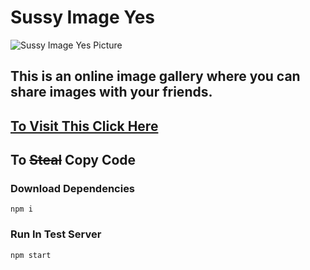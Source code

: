 # Sussy Image Yes

![Sussy Image Yes Picture](https://hendsomdoge.netlify.app/images/drip.PNG "Sussy Image Yes")

## This is an online image gallery where you can share images with your friends.

## [To Visit This Click Here](https://sussypicious.netlify.app/)

## To ~~Steal~~ Copy Code
### Download Dependencies
`npm i`

### Run In Test Server
`npm start`